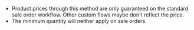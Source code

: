 - Product prices through this method are only guaranteed on the standard
  sale order workflow. Other custom flows maybe don't reflect the price.
- The minimum quantity will neither apply on sale orders.
